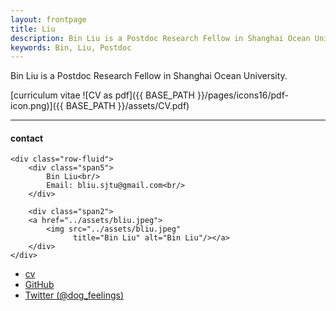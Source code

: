 ```yaml
---
layout: frontpage
title: Liu
description: Bin Liu is a Postdoc Research Fellow in Shanghai Ocean University. 
keywords: Bin, Liu, Postdoc
---
```


Bin Liu is a Postdoc Research Fellow in Shanghai Ocean University. 

[curriculum vitae ![CV as pdf]({{ BASE_PATH }}/pages/icons16/pdf-icon.png)]({{ BASE_PATH }}/assets/CV.pdf)<br/>


---


<div class="container">
<h4><a name="contact"></a>contact</h4>

    <div class="row-fluid">
        <div class="span5">
            Bin Liu<br/>
            Email: bliu.sjtu@gmail.com<br/>
        </div>

        <div class="span2">
        <a href="../assets/bliu.jpeg">
            <img src="../assets/bliu.jpeg"
                  title="Bin Liu" alt="Bin Liu"/></a>
        </div>
    </div>
</div>

<div class="navbar">
  <div class="navbar-inner">
      <ul class="nav">
          <li><a href="{{ BASE_PATH }}/assets/CV.pdf">cv</a></li>
          <li><a href="https://github.com/mbcarlos">GitHub</a></li>
          <li><a href="https://twitter.com/dog_feelings">Twitter (@dog_feelings)</a></li>
      </ul>
  </div>
</div>